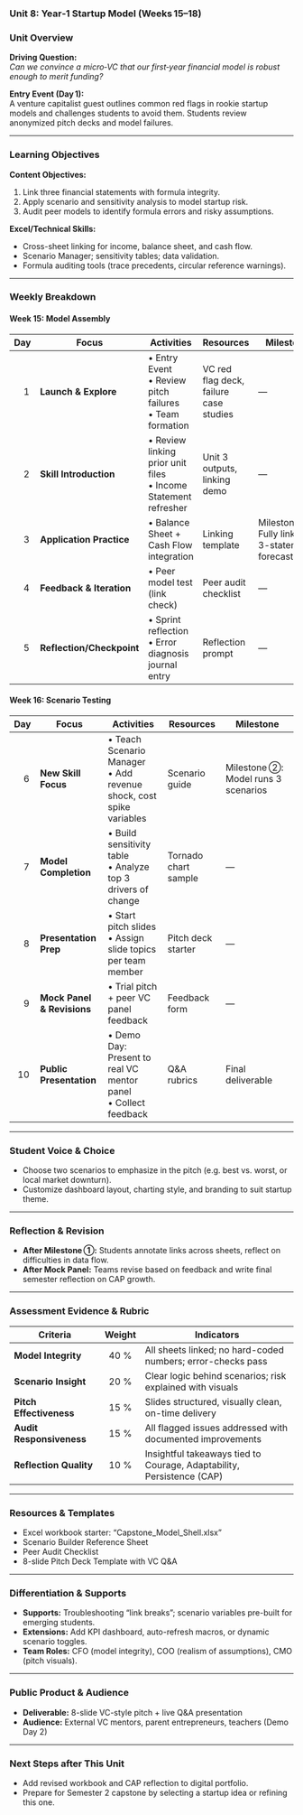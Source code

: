 ### Unit 8: Year‑1 Startup Model (Weeks 15–18)

### Unit Overview

**Driving Question:**  
*Can we convince a micro‑VC that our first‑year financial model is robust enough to merit funding?*

**Entry Event (Day 1):**  
A venture capitalist guest outlines common red flags in rookie startup models and challenges students to avoid them. Students review anonymized pitch decks and model failures.

---

### Learning Objectives

**Content Objectives:**

1. Link three financial statements with formula integrity.
2. Apply scenario and sensitivity analysis to model startup risk.
3. Audit peer models to identify formula errors and risky assumptions.

**Excel/Technical Skills:**

* Cross-sheet linking for income, balance sheet, and cash flow.
* Scenario Manager; sensitivity tables; data validation.
* Formula auditing tools (trace precedents, circular reference warnings).

---

### Weekly Breakdown

#### Week 15: Model Assembly

| Day | Focus                     | Activities                                                                 | Resources                        | Milestone                              |
| --: | ------------------------- | -------------------------------------------------------------------------- | -------------------------------- | -------------------------------------- |
|  1  | **Launch & Explore**      | • Entry Event<br>• Review pitch failures<br>• Team formation               | VC red flag deck, failure case studies | —                                  |
|  2  | **Skill Introduction**    | • Review linking prior unit files<br>• Income Statement refresher          | Unit 3 outputs, linking demo     | —                                  |
|  3  | **Application Practice**  | • Balance Sheet + Cash Flow integration                                   | Linking template                 | Milestone ①: Fully linked 3-statement forecast |
|  4  | **Feedback & Iteration**  | • Peer model test (link check)                                             | Peer audit checklist             | —                                  |
|  5  | **Reflection/Checkpoint** | • Sprint reflection<br>• Error diagnosis journal entry                     | Reflection prompt                | —                                  |

#### Week 16: Scenario Testing

|  Day | Focus                      | Activities                                                              | Resources            | Milestone                              |
| ---: | -------------------------- | ----------------------------------------------------------------------- | -------------------- | -------------------------------------- |
|   6  | **New Skill Focus**        | • Teach Scenario Manager<br>• Add revenue shock, cost spike variables   | Scenario guide       | Milestone ②: Model runs 3 scenarios     |
|   7  | **Model Completion**       | • Build sensitivity table<br>• Analyze top 3 drivers of change           | Tornado chart sample | —                                  |
|   8  | **Presentation Prep**      | • Start pitch slides<br>• Assign slide topics per team member            | Pitch deck starter   | —                                  |
|   9  | **Mock Panel & Revisions** | • Trial pitch + peer VC panel feedback                                  | Feedback form        | —                                  |
|  10  | **Public Presentation**    | • Demo Day: Present to real VC mentor panel<br>• Collect feedback        | Q&A rubrics          | Final deliverable                     |

---

### Student Voice & Choice

* Choose two scenarios to emphasize in the pitch (e.g. best vs. worst, or local market downturn).
* Customize dashboard layout, charting style, and branding to suit startup theme.

---

### Reflection & Revision

* **After Milestone ①:** Students annotate links across sheets, reflect on difficulties in data flow.
* **After Mock Panel:** Teams revise based on feedback and write final semester reflection on CAP growth.

---

### Assessment Evidence & Rubric

| Criteria              | Weight | Indicators                                                  |
|-----------------------|:------:|-------------------------------------------------------------|
| **Model Integrity**   |  40 %  | All sheets linked; no hard-coded numbers; error-checks pass |
| **Scenario Insight**  |  20 %  | Clear logic behind scenarios; risk explained with visuals   |
| **Pitch Effectiveness** | 15 % | Slides structured, visually clean, on-time delivery         |
| **Audit Responsiveness** | 15 % | All flagged issues addressed with documented improvements   |
| **Reflection Quality** | 10 % | Insightful takeaways tied to Courage, Adaptability, Persistence (CAP) |

---

### Resources & Templates

* Excel workbook starter: “Capstone_Model_Shell.xlsx”
* Scenario Builder Reference Sheet
* Peer Audit Checklist
* 8-slide Pitch Deck Template with VC Q&A

---

### Differentiation & Supports

* **Supports:** Troubleshooting “link breaks”; scenario variables pre-built for emerging students.
* **Extensions:** Add KPI dashboard, auto-refresh macros, or dynamic scenario toggles.
* **Team Roles:** CFO (model integrity), COO (realism of assumptions), CMO (pitch visuals).

---

### Public Product & Audience

* **Deliverable:** 8-slide VC-style pitch + live Q&A presentation
* **Audience:** External VC mentors, parent entrepreneurs, teachers (Demo Day 2)

---

### Next Steps after This Unit

* Add revised workbook and CAP reflection to digital portfolio.
* Prepare for Semester 2 capstone by selecting a startup idea or refining this one.
